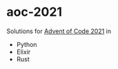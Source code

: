 # aoc-2021

Solutions for [Advent of Code 2021](https://adventofcode.com/2021) in
* Python
* Elixir
* Rust

